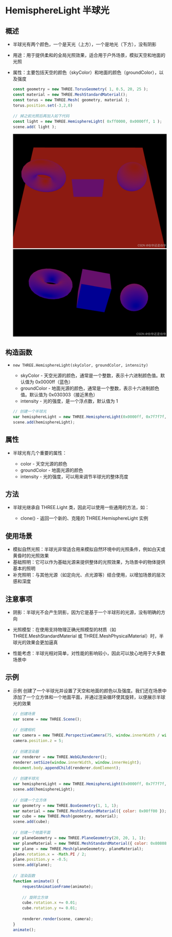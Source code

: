 # HemisphereLight 半球光

## 概述

+ 半球光有两个颜色，一个是天光（上方），一个是地光（下方），没有阴影
+ 用途：用于提供柔和的全局光照效果，适合用于户外场景，模拟天空和地面的光照
+ 属性：主要包括天空的颜色（skyColor）和地面的颜色（groundColor），以及强度

  ```js
  const geometry = new THREE.TorusGeometry( 1, 0.5, 20, 25 );
  const material = new THREE.MeshStandardMaterial();
  const torus = new THREE.Mesh( geometry, material );
  torus.position.set(-3,2,0)

  // 掉之前光照后再加入如下代码
  const light = new THREE.HemisphereLight( 0xff0000, 0x0000ff, 1 );
  scene.add( light );
  ```

  ![alt text](images/半球光上往下看.png)
  ![alt text](images/半球光从下往上.png)

## 构造函数

+ `new THREE.HemisphereLight(skyColor, groundColor, intensity)`

  + skyColor - 天空光源的颜色，通常是一个整数，表示十六进制颜色值。默认值为 0x0000ff（蓝色）
  + groundColor - 地面光源的颜色，通常是一个整数，表示十六进制颜色值。默认值为 0x030303（接近黑色）
  + intensity - 光的强度，是一个浮点数，默认值为 1

  ```js
  // 创建一个半球光
  var hemisphereLight = new THREE.HemisphereLight(0x0000ff, 0x7f7f7f, 1.0); // 天空蓝色，地面灰色，强度1.0
  scene.add(hemisphereLight);
  ```

## 属性

+ 半球光有几个重要的属性：

  + color - 天空光源的颜色
  + groundColor - 地面光源的颜色
  + intensity - 光的强度，可以用来调节半球光的整体亮度

## 方法

+ 半球光继承自 THREE.Light 类，因此可以使用一些通用的方法，如：

  + clone() - 返回一个新的、克隆的 THREE.HemisphereLight 实例

## 使用场景

+ 模拟自然光照：半球光非常适合用来模拟自然环境中的光照条件，例如白天或黄昏时的光照效果
+ 基础照明：它可以作为基础光源来提供整体的光照效果，为场景中的物体提供基本的照明
+ 补充照明：与其他光源（如定向光、点光源等）结合使用，以增加场景的层次感和深度

## 注意事项

+ 阴影：半球光不会产生阴影，因为它是基于一个半球形的光源，没有明确的方向

+ 光照模型：在使用支持物理正确光照模型的材质（如 THREE.MeshStandardMaterial 或 THREE.MeshPhysicalMaterial）时，半球光的效果会更加逼真

+ 性能考虑：半球光相对简单，对性能的影响较小，因此可以放心地用于大多数场景中

## 示例

+ 示例 创建了一个半球光并设置了天空和地面的颜色以及强度。我们还在场景中添加了一个立方体和一个地面平面，并通过渲染循环使其旋转，以便展示半球光的效果

  ```js
  // 创建场景
  var scene = new THREE.Scene();

  // 创建相机
  var camera = new THREE.PerspectiveCamera(75, window.innerWidth / window.innerHeight, 0.1, 1000);
  camera.position.z = 5;

  // 创建渲染器
  var renderer = new THREE.WebGLRenderer();
  renderer.setSize(window.innerWidth, window.innerHeight);
  document.body.appendChild(renderer.domElement);

  // 创建半球光
  var hemisphereLight = new THREE.HemisphereLight(0x0000ff, 0x7f7f7f, 1.0); // 天空蓝色，地面灰色，强度1.0
  scene.add(hemisphereLight);

  // 创建一个立方体
  var geometry = new THREE.BoxGeometry(1, 1, 1);
  var material = new THREE.MeshStandardMaterial({ color: 0x00ff00 });
  var cube = new THREE.Mesh(geometry, material);
  scene.add(cube);

  // 创建一个地面平面
  var planeGeometry = new THREE.PlaneGeometry(20, 20, 1, 1);
  var planeMaterial = new THREE.MeshStandardMaterial({ color: 0x808080 });
  var plane = new THREE.Mesh(planeGeometry, planeMaterial);
  plane.rotation.x = -Math.PI / 2;
  plane.position.y = -0.5;
  scene.add(plane);

  // 渲染函数
  function animate() {
      requestAnimationFrame(animate);

      // 旋转立方体
      cube.rotation.x += 0.01;
      cube.rotation.y += 0.01;

      renderer.render(scene, camera);
  }
  animate();
  ```
